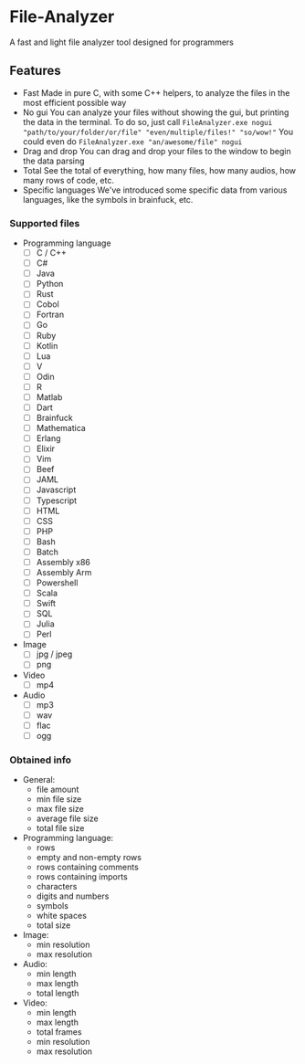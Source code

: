# File-Analyzer
A fast and light file analyzer tool designed for programmers

## Features

- Fast
    Made in pure C, with some C++ helpers, to analyze the files in the most efficient possible way
- No gui
    You can analyze your files without showing the gui, but printing the data in the terminal.
    To do so, just call `FileAnalyzer.exe nogui "path/to/your/folder/or/file" "even/multiple/files!" "so/wow!"`
    You could even do `FileAnalyzer.exe "an/awesome/file" nogui`
- Drag and drop
    You can drag and drop your files to the window to begin the data parsing
- Total
    See the total of everything, how many files, how many audios, how many rows of code, etc.
- Specific languages
    We've introduced some specific data from various languages, like the symbols in brainfuck, etc.

### Supported files
- Programming language
    - [ ] C / C++
    - [ ] C#
    - [ ] Java
    - [ ] Python
    - [ ] Rust
    - [ ] Cobol
    - [ ] Fortran
    - [ ] Go
    - [ ] Ruby
    - [ ] Kotlin
    - [ ] Lua
    - [ ] V
    - [ ] Odin
    - [ ] R
    - [ ] Matlab
    - [ ] Dart
    - [ ] Brainfuck
    - [ ] Mathematica
    - [ ] Erlang
    - [ ] Elixir
    - [ ] Vim
    - [ ] Beef
    - [ ] JAML
    - [ ] Javascript
    - [ ] Typescript
    - [ ] HTML
    - [ ] CSS
    - [ ] PHP
    - [ ] Bash
    - [ ] Batch
    - [ ] Assembly x86
    - [ ] Assembly Arm
    - [ ] Powershell
    - [ ] Scala
    - [ ] Swift
    - [ ] SQL
    - [ ] Julia
    - [ ] Perl
- Image
    - [ ] jpg / jpeg
    - [ ] png
- Video
    - [ ] mp4
- Audio
    - [ ] mp3
    - [ ] wav
    - [ ] flac
    - [ ] ogg

### Obtained info

- General:
    - file amount
    - min file size
    - max file size
    - average file size
    - total file size
- Programming language:
    - rows
    - empty and non-empty rows
    - rows containing comments
    - rows containing imports
    - characters
    - digits and numbers
    - symbols
    - white spaces
    - total size
- Image:
    - min resolution
    - max resolution
- Audio:
    - min length
    - max length
    - total length
- Video:
    - min length
    - max length
    - total frames
    - min resolution
    - max resolution
